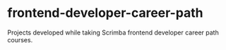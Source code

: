 # frontend-developer-career-path
Projects developed while taking Scrimba frontend developer career path courses.
